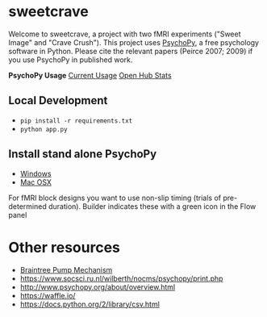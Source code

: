 # sweetcrave

Welcome to sweetcrave, a project with two fMRI experiments ("Sweet Image" and "Crave Crush"). This project uses [PsychoPy](https://github.com/psychopy/psychopy), a free psychology software in Python. Please cite the relevant papers (Peirce 2007; 2009) if you use PsychoPy in published work.

**PsychoPy Usage**
[Current Usage](http://www.psychopy.org/usage.php)
[Open Hub Stats](https://www.openhub.net/p/PsychoPy?ref=Partner+Badge)

## Local Development

 - `pip install -r requirements.txt`
 - `python app.py`

## Install stand alone PsychoPy

 - [Windows](http://sourceforge.net/projects/psychpy/files/PsychoPy/StandalonePsychoPy-1.82.01-win32.exe/download)
 - [Mac OSX](http://sourceforge.net/projects/psychpy/files/PsychoPy/StandalonePsychoPy-1.82.01-OSX.dmg/download)


For fMRI block designs you want to use non-slip timing (trials of pre-determined duration). Builder indicates these with a green icon in the Flow panel

# Other resources

 - [Braintree Pump Mechanism](http://www.braintreesci.com/prodinfo.asp?number=BS-8000)
 - https://www.socsci.ru.nl/wilberth/nocms/psychopy/print.php
 - http://www.psychopy.org/about/overview.html
 - https://waffle.io/
 - https://docs.python.org/2/library/csv.html
 

